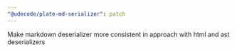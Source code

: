 ```yaml
---
"@udecode/plate-md-serializer": patch
---
```


Make markdown deserializer more consistent in approach with html and ast deserializers
